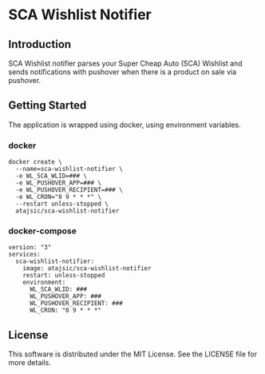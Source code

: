 # SCA Wishlist Notifier

## Introduction

SCA Wishlist notifier parses your Super Cheap Auto (SCA) Wishlist and sends notifications with pushover when there is a product on sale via pushover.

## Getting Started

The application is wrapped using docker, using environment variables.

### docker

```
docker create \
  --name=sca-wishlist-notifier \
  -e WL_SCA_WLID=### \
  -e WL_PUSHOVER_APP=### \
  -e WL_PUSHOVER_RECIPIENT=### \
  -e WL_CRON="0 9 * * *" \
  --restart unless-stopped \
  atajsic/sca-wishlist-notifier
```

### docker-compose

```
version: "3"
services:
  sca-wishlist-notifier:
    image: atajsic/sca-wishlist-notifier
    restart: unless-stopped
    environment:
      WL_SCA_WLID: ###
      WL_PUSHOVER_APP: ###
      WL_PUSHOVER_RECIPIENT: ###
      WL_CRON: "0 9 * * *"
```

## License

This software is distributed under the MIT License.  See the LICENSE file for more details.